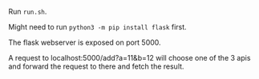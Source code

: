 Run `run.sh`.

Might need to run `python3 -m pip install flask` first.

The flask webserver is exposed on port 5000.

A request to localhost:5000/add?a=11&b=12 will choose one of the 3 apis and forward the request to there and fetch the result.


